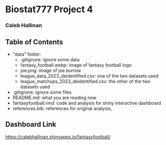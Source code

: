 # Biostat777 Project 4


### Caleb Hallinan


## Table of Contents
- "data" folder: 
  - .gitignore: ignore some data
  - fantasy_football.webp: image of fantasy football logo
  - joe.png: image of joe burrow
  - league_data_2023_deidentified.csv: one of the two datasets used
  - league_matchups_2023_deidentified.csv: the other of the two datasets used
- .gitignore: ignore some files
- README.md: what you are reading now
- fantasyfootball.rmd: code and analysis for shiny interactive dashboard
- references.bib: references for original analysis,


## Dashboard Link

https://calebhallinan.shinyapps.io/fantasyfootball/
